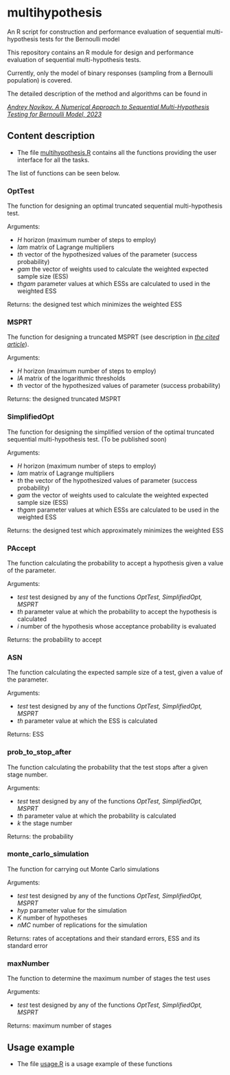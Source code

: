 # multihypothesis
An R script for construction and performance evaluation of sequential   multi-hypothesis tests for the Bernoulli model

This repository contains an R module for  design and performance evaluation of sequential multi-hypothesis tests.

Currently, only the model of binary responses (sampling from a Bernoulli population) is covered.

The detailed description of the method and algorithms can be found in

[*Andrey Novikov. A Numerical Approach to Sequential Multi-Hypothesis Testing for Bernoulli Model, 2023*](https://doi.org/10.48550/arXiv.2212.05151)

## Content description
* The file [multihypothesis.R](multihypothesis.R) contains all the functions providing the  user interface for all the tasks.

The list of functions can be seen below. 

### OptTest

The function for designing an optimal truncated sequential multi-hypothesis test.

Arguments:
* _H_ horizon (maximum number of steps to employ)
* _lam_ matrix of Lagrange multipliers
* _th_ vector of the hypothesized values of the parameter (success probability)
* _gam_ the vector of weights  used to calculate the weighted expected sample size (ESS) 
* _thgam_ parameter values at which ESSs are calculated to  used in the weighted ESS 

Returns:  the designed test which minimizes the weighted ESS

### MSPRT

The function for designing a truncated  MSPRT (see description in [*the cited article*](https://doi.org/10.48550/arXiv.2212.05151)).

Arguments:
* _H_ horizon (maximum number of steps to employ)
* _lA_ matrix of the logarithmic thresholds
* _th_ vector of the hypothesized values of parameter (success probability)

Returns:  the designed truncated MSPRT

### SimplifiedOpt

The function for designing the simplified version of the optimal truncated sequential multi-hypothesis test.
(To be published soon)

Arguments:
* _H_ horizon (maximum number of steps to employ)
* _lam_ matrix of Lagrange multipliers
* _th_ the vector of the hypothesized values of parameter (success probability)
* _gam_ the vector of weights  used to calculate the weighted expected sample size (ESS) 
* _thgam_ parameter values at which ESSs are calculated to  be used in the weighted ESS 

Returns:  the designed test which approximately minimizes the weighted ESS

### PAccept 

The function calculating the probability to accept a hypothesis given a value of the parameter. 

Arguments:
* _test_ test designed by any of the functions _OptTest, SimplifiedOpt, MSPRT_ 
* _th_ parameter value at which the probability to accept the hypothesis is calculated
* _i_ number of the hypothesis whose acceptance probability is evaluated

Returns: the probability to accept

### ASN

The function calculating the expected sample size of a test, given a value of the parameter.

Arguments:
* _test_ test designed by any of the functions _OptTest, SimplifiedOpt, MSPRT_
* _th_ parameter value at which the ESS is calculated

Returns: ESS

### prob_to_stop_after

The function calculating the probability that the test stops after a given stage number.

Arguments:
* _test_ test designed by any of the functions _OptTest, SimplifiedOpt, MSPRT_
* _th_ parameter value at which the probability is calculated
* _k_ the stage number

Returns: the probability

### monte_carlo_simulation

The function for carrying out Monte Carlo simulations

Arguments:

* _test_ test designed by any of the functions _OptTest, SimplifiedOpt, MSPRT_
* _hyp_ parameter value for the simulation
* _K_  number of hypotheses
* _nMC_ number of replications for the simulation

Returns: rates of acceptations and their standard errors, ESS and its standard error
         
### maxNumber

The function to determine the maximum number of stages the test uses

Arguments:

* _test_ test designed by any of the functions _OptTest, SimplifiedOpt, MSPRT_

Returns: maximum number of stages

## Usage example

* The file [usage.R](usage.R) is a usage example of these functions 

